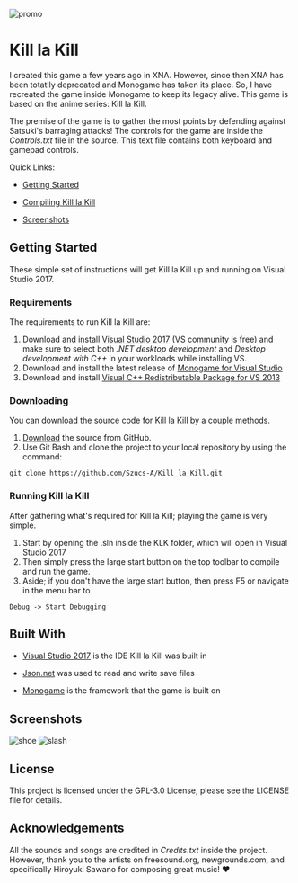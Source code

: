 ![promo](https://user-images.githubusercontent.com/35391412/49611777-a2ee9c00-f970-11e8-8a23-9ee10f2c7656.PNG)
# Kill la Kill
I created this game a few years ago in XNA. However, since then XNA has been totatlly deprecated and Monogame has taken its place. So, I have recreated the game inside Monogame to keep its legacy alive. This game is based on the anime series: Kill la Kill. 

The premise of the game is to gather the most points by defending against Satsuki's barraging attacks! The controls for the game are inside the *Controls.txt* file in the source. This text file contains both keyboard and gamepad controls.

Quick Links:
- [Getting Started](#Getting-Started)

- [Compiling Kill la Kill](#Running-Kill-la-Kill)

- [Screenshots](#Screenshots)

## Getting Started
These simple set of instructions will get Kill la Kill up and running on Visual Studio 2017.

### Requirements
The requirements to run Kill la Kill are:
  1. Download and install [Visual Studio 2017](https://visualstudio.microsoft.com/downloads/) (VS community is free) and make sure to select both *.NET desktop development* and *Desktop development with C++* in your workloads while installing VS.
  2. Download and install the latest release of [Monogame for Visual Studio](http://community.monogame.net/t/monogame-3-7-release/10971)
  3. Download and install [Visual C++ Redistributable Package for VS 2013](https://www.microsoft.com/en-us/download/details.aspx?id=40784)

### Downloading
You can download the source code for Kill la Kill by a couple methods.
  1. [Download](https://github.com/Szucs-A/Kill_la_Kill/archive/master.zip) the source from GitHub.
  2. Use Git Bash and clone the project to your local repository by using the command:
  ```
  git clone https://github.com/Szucs-A/Kill_la_Kill.git
  ```
  
### Running Kill la Kill
After gathering what's required for Kill la Kill; playing the game is very simple.
  1. Start by opening the .sln inside the KLK folder, which will open in Visual Studio 2017
  2. Then simply press the large start button on the top toolbar to compile and run the game.
  3. Aside; if you don't have the large start button, then press F5 or navigate in the menu bar to 
  ```
  Debug -> Start Debugging
  ```
  
## Built With
- [Visual Studio 2017](https://visualstudio.microsoft.com/downloads/) is the IDE Kill la Kill was built in

- [Json.net](https://www.newtonsoft.com/json) was used to read and write save files

- [Monogame](http://community.monogame.net/t/monogame-3-7-release/10971) is the framework that the game is built on

## Screenshots
![shoe](https://user-images.githubusercontent.com/35391412/49610732-679e9e00-f96d-11e8-8db2-fe119503c979.PNG)
![slash](https://user-images.githubusercontent.com/35391412/49610729-653c4400-f96d-11e8-9f80-3e3ccce9da2e.PNG)

## License
This project is licensed under the GPL-3.0 License, please see the LICENSE file for details.

## Acknowledgements
All the sounds and songs are credited in *Credits.txt* inside the project. However, thank you to the artists on freesound.org, newgrounds.com, and specifically Hiroyuki Sawano for composing great music! :heart:
